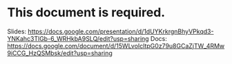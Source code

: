 # This document is required.
Slides: https://docs.google.com/presentation/d/1dUYKrkrgnBhyVPkqd3-YNKahc3TlGb-6_WRHkbA9SLQ/edit?usp=sharing
Docs: https://docs.google.com/document/d/15WLvoIcltpG0z79u8GCaZjTW_4RMw9iCCG_HzQSMbsk/edit?usp=sharing
